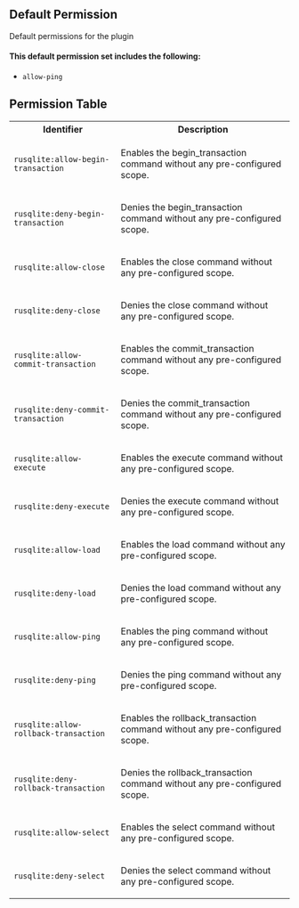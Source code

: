 ## Default Permission

Default permissions for the plugin

#### This default permission set includes the following:

- `allow-ping`

## Permission Table

<table>
<tr>
<th>Identifier</th>
<th>Description</th>
</tr>


<tr>
<td>

`rusqlite:allow-begin-transaction`

</td>
<td>

Enables the begin_transaction command without any pre-configured scope.

</td>
</tr>

<tr>
<td>

`rusqlite:deny-begin-transaction`

</td>
<td>

Denies the begin_transaction command without any pre-configured scope.

</td>
</tr>

<tr>
<td>

`rusqlite:allow-close`

</td>
<td>

Enables the close command without any pre-configured scope.

</td>
</tr>

<tr>
<td>

`rusqlite:deny-close`

</td>
<td>

Denies the close command without any pre-configured scope.

</td>
</tr>

<tr>
<td>

`rusqlite:allow-commit-transaction`

</td>
<td>

Enables the commit_transaction command without any pre-configured scope.

</td>
</tr>

<tr>
<td>

`rusqlite:deny-commit-transaction`

</td>
<td>

Denies the commit_transaction command without any pre-configured scope.

</td>
</tr>

<tr>
<td>

`rusqlite:allow-execute`

</td>
<td>

Enables the execute command without any pre-configured scope.

</td>
</tr>

<tr>
<td>

`rusqlite:deny-execute`

</td>
<td>

Denies the execute command without any pre-configured scope.

</td>
</tr>

<tr>
<td>

`rusqlite:allow-load`

</td>
<td>

Enables the load command without any pre-configured scope.

</td>
</tr>

<tr>
<td>

`rusqlite:deny-load`

</td>
<td>

Denies the load command without any pre-configured scope.

</td>
</tr>

<tr>
<td>

`rusqlite:allow-ping`

</td>
<td>

Enables the ping command without any pre-configured scope.

</td>
</tr>

<tr>
<td>

`rusqlite:deny-ping`

</td>
<td>

Denies the ping command without any pre-configured scope.

</td>
</tr>

<tr>
<td>

`rusqlite:allow-rollback-transaction`

</td>
<td>

Enables the rollback_transaction command without any pre-configured scope.

</td>
</tr>

<tr>
<td>

`rusqlite:deny-rollback-transaction`

</td>
<td>

Denies the rollback_transaction command without any pre-configured scope.

</td>
</tr>

<tr>
<td>

`rusqlite:allow-select`

</td>
<td>

Enables the select command without any pre-configured scope.

</td>
</tr>

<tr>
<td>

`rusqlite:deny-select`

</td>
<td>

Denies the select command without any pre-configured scope.

</td>
</tr>
</table>
